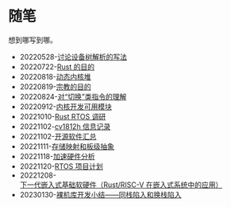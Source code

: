 ﻿# 随笔

想到哪写到哪。

- 20220528-[讨论设备树解析的写法](20220528-device-tree.md)
- 20220722-[Rust 的目的](20220722-jotting.md)
- 20220818-[动态内核堆](20220818-dynamic-kernel-heap.md)
- 20220819-[宗教的目的](20220819-perpose.md)
- 20220824-[对“切换”类指令的理解](20220824-flow.md)
- 20220912-[内核开发可用模块](20220912-crates.md)
- 20221010-[Rust RTOS 调研](20221010-rust-rtos/doc.md)
- 20221102-[cv1812h 信息记录](20221102-cv1812h.md)
- 20221102-[开源软件汇总](20221102-opensource-software.md)
- 20221111-[存储映射和板级抽象](20221111-mmio/doc.md)
- 20221118-[加速硬件分析](20221118-hw.md)
- 20221120-[RTOS 项目计划](20221120-rtos/toc.md)
- 20221208-[下一代嵌入式基础软硬件（Rust/RISC-V 在嵌入式系统中的应用）](20221208-rust&riscv.md)
- 20230130-[裸机库开发小结——同栈陷入和换栈陷入](20230130-trap-to-a-new-stack.md)
